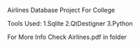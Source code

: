 Airlines Database Project For College

Tools Used: 1.Sqlite 2.QtDestigner 3.Python

For More Info Check Airlines.pdf in folder
